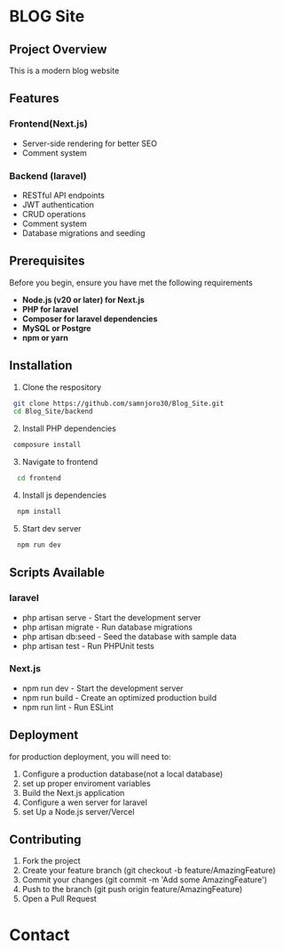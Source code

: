 # BLOG Site

## Project Overview
This is a modern blog website 

## Features
 
### Frontend(Next.js)
 - Server-side rendering for better SEO
 - Comment system

### Backend (laravel)

- RESTful API endpoints
- JWT authentication
- CRUD operations
- Comment system
- Database migrations and seeding

## Prerequisites

Before you begin, ensure you have met the following requirements
- **Node.js (v20 or later) for Next.js**
- **PHP for laravel**
- **Composer for laravel dependencies**
- **MySQL or Postgre**
- **npm or yarn**

## Installation

1. Clone the respository
```bash
 git clone https://github.com/samnjoro30/Blog_Site.git
 cd Blog_Site/backend
```

2. Install PHP dependencies
``` bash
 composure install
```
3. Navigate to frontend

```bash
  cd frontend
```
4. Install js dependencies
```bash
  npm install
```

5. Start dev server
```bash
  npm run dev
```

## Scripts Available

### laravel
- php artisan serve - Start the development server
- php artisan migrate - Run database migrations
- php artisan db:seed - Seed the database with sample data
- php artisan test - Run PHPUnit tests

### Next.js
- npm run dev - Start the development server
- npm run build - Create an optimized production build
- npm run lint - Run ESLint

## Deployment
for production deployment, you will need to:
1. Configure a production database(not a local database)
2. set up proper enviroment variables
3. Build the Next.js application
4. Configure a wen server for laravel
5. set Up a Node.js server/Vercel


## Contributing

1. Fork the project
2. Create your feature branch (git checkout -b feature/AmazingFeature)
3. Commit your changes (git commit -m 'Add some AmazingFeature')
4. Push to the branch (git push origin feature/AmazingFeature)
5. Open a Pull Request

# Contact
